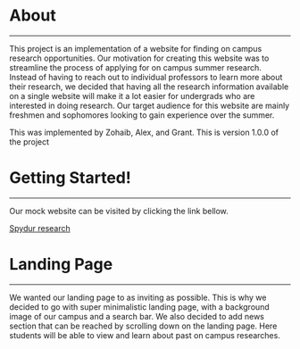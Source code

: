 # About

---

This project is an implementation of a website for finding on campus research opportunities. Our motivation for creating this website was to streamline the process of applying for on campus summer research. Instead of having to reach out to individual professors  to learn more about their research, we decided that having all the research information available on a single website will make it a lot easier for undergrads who are interested in doing research. Our target audience for this website are mainly freshmen and sophomores looking to gain experience over the summer.

This was implemented by Zohaib, Alex, and Grant. This is version 1.0.0 of the project

# Getting Started!

---

Our mock website can be visited by clicking the link bellow.

[Spydur research](https://zdon-official.github.io/Spydur_research/)

# Landing Page

---

We wanted our landing page to as inviting as possible. This is why we decided to go with super minimalistic landing page, with a background image of our campus and a search bar. We also decided to add news section that can be reached by scrolling down on the landing page. Here students will be able to view and learn about past on campus researches.